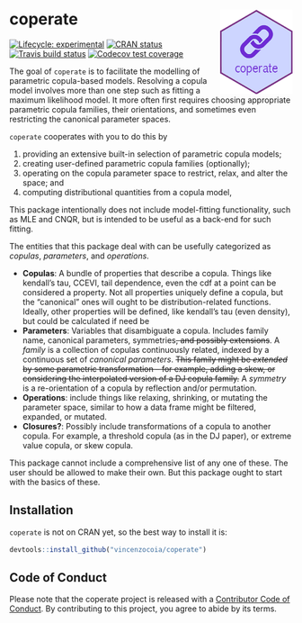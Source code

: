
<!-- README.md is generated from README.Rmd. Please edit that file -->

# coperate <img src="man/figures/coperate-240x278.png" align="right" height="150"/>

<!-- badges: start -->

[![Lifecycle:
experimental](https://img.shields.io/badge/lifecycle-experimental-orange.svg)](https://www.tidyverse.org/lifecycle/#experimental)
[![CRAN
status](https://www.r-pkg.org/badges/version/coperate)](https://CRAN.R-project.org/package=coperate)
[![Travis build
status](https://travis-ci.com/vincenzocoia/coperate.svg?branch=master)](https://travis-ci.com/vincenzocoia/coperate)
[![Codecov test
coverage](https://codecov.io/gh/vincenzocoia/coperate/branch/master/graph/badge.svg)](https://codecov.io/gh/vincenzocoia/coperate?branch=master)
<!-- badges: end -->

The goal of `coperate` is to facilitate the modelling of parametric
copula-based models. Resolving a copula model involves more than one
step such as fitting a maximum likelihood model. It more often first
requires choosing appropriate parametric copula families, their
orientations, and sometimes even restricting the canonical parameter
spaces.

`coperate` cooperates with you to do this by

1.  providing an extensive built-in selection of parametric copula
    models;
2.  creating user-defined parametric copula families (optionally);
3.  operating on the copula parameter space to restrict, relax, and
    alter the space; and
4.  computing distributional quantities from a copula model,

This package intentionally does not include model-fitting functionality,
such as MLE and CNQR, but is intended to be useful as a back-end for
such fitting.

The entities that this package deal with can be usefully categorized as
*copulas*, *parameters*, and *operations*.

  - **Copulas**: A bundle of properties that describe a copula. Things
    like kendall’s tau, CCEVI, tail dependence, even the cdf at a point
    can be considered a property. Not all properties uniquely define a
    copula, but the “canonical” ones will ought to be
    distribution-related functions. Ideally, other properties will be
    defined, like kendall’s tau (even density), but could be calculated
    if need be
  - **Parameters**: Variables that disambiguate a copula. Includes
    family name, canonical parameters, symmetries~~, and possibly
    extensions~~. A *family* is a collection of copulas continuously
    related, indexed by a continuous set of *canonical parameters*.
    ~~This family might be *extended* by some parametric transformation
    – for example, adding a skew, or considering the interpolated
    version of a DJ copula family.~~ A *symmetry* is a re-orientation of
    a copula by reflection and/or permutation.
  - **Operations**: include things like relaxing, shrinking, or mutating
    the parameter space, similar to how a data frame might be filtered,
    expanded, or mutated.
  - **Closures?**: Possibly include transformations of a copula to
    another copula. For example, a threshold copula (as in the DJ
    paper), or extreme value copula, or skew copula.

This package cannot include a comprehensive list of any one of these.
The user should be allowed to make their own. But this package ought to
start with the basics of these.

## Installation

`coperate` is not on CRAN yet, so the best way to install it is:

``` r
devtools::install_github("vincenzocoia/coperate")
```

## Code of Conduct

Please note that the coperate project is released with a [Contributor
Code of
Conduct](https://contributor-covenant.org/version/2/0/CODE_OF_CONDUCT.html).
By contributing to this project, you agree to abide by its terms.
